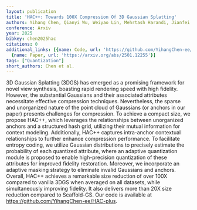 ```yaml
---
layout: publication
title: 'HAC++: Towards 100X Compression Of 3D Gaussian Splatting'
authors: Yihang Chen, Qianyi Wu, Weiyao Lin, Mehrtash Harandi, Jianfei Cai
conference: Arxiv
year: 2025
bibkey: chen2025hac
citations: 0
additional_links: [{name: Code, url: 'https://github.com/YihangChen-ee/HAC-plus'},
  {name: Paper, url: 'https://arxiv.org/abs/2501.12255'}]
tags: ["Quantization"]
short_authors: Chen et al.
---
```

3D Gaussian Splatting (3DGS) has emerged as a promising framework for novel
view synthesis, boasting rapid rendering speed with high fidelity. However, the
substantial Gaussians and their associated attributes necessitate effective
compression techniques. Nevertheless, the sparse and unorganized nature of the
point cloud of Gaussians (or anchors in our paper) presents challenges for
compression. To achieve a compact size, we propose HAC++, which leverages the
relationships between unorganized anchors and a structured hash grid, utilizing
their mutual information for context modeling. Additionally, HAC++ captures
intra-anchor contextual relationships to further enhance compression
performance. To facilitate entropy coding, we utilize Gaussian distributions to
precisely estimate the probability of each quantized attribute, where an
adaptive quantization module is proposed to enable high-precision quantization
of these attributes for improved fidelity restoration. Moreover, we incorporate
an adaptive masking strategy to eliminate invalid Gaussians and anchors.
Overall, HAC++ achieves a remarkable size reduction of over 100X compared to
vanilla 3DGS when averaged on all datasets, while simultaneously improving
fidelity. It also delivers more than 20X size reduction compared to
Scaffold-GS. Our code is available at
https://github.com/YihangChen-ee/HAC-plus.
